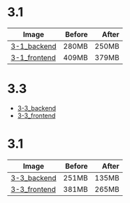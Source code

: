 # 3.1
|Image                                                       |Before|After|
|------------------------------------------------------------|-----:|----:|
|[3-1_backend](./3-1_3-3/backend-example-docker/Dockerfile)  |280MB |250MB|
|[3-1_frontend](./3-1_3-3/frontend-example-docker/Dockerfile)|409MB |379MB|

# 3.3
- [3-3_backend](./3-1_3-3/backend-example-docker/Dockerfile)
- [3-3_frontend](./3-1_3-3/frontend-example-docker/Dockerfile)

# 3.1
|Image                                                           |Before|After|
|----------------------------------------------------------------|-----:|----:|
|[3-3_backend](./3-1_3-3_3-4/backend-example-docker/Dockerfile)  |251MB |135MB|
|[3-3_frontend](./3-1_3-3_3-4/frontend-example-docker/Dockerfile)|381MB |265MB|
